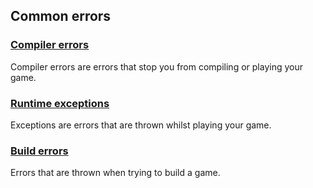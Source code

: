 ## Common errors
### [Compiler errors](Common%20Errors/Compiler%20Errors.md)
Compiler errors are errors that stop you from compiling or playing your game.  
### [Runtime exceptions](Common%20Errors/Runtime%20Exceptions.md)
Exceptions are errors that are thrown whilst playing your game.
### [Build errors](../Building/Common%20Build%20Errors.md)
Errors that are thrown when trying to build a game.